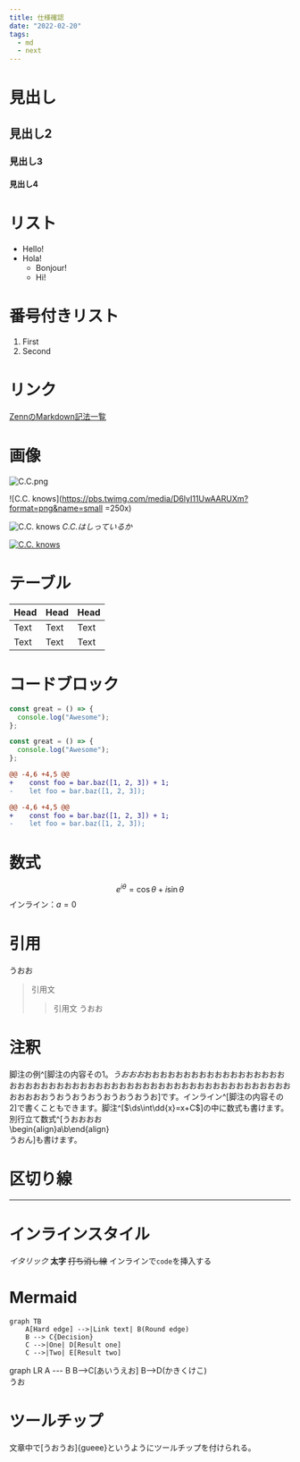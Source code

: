 ```yaml
---
title: 仕様確認
date: "2022-02-20"
tags:
  - md
  - next
---
```


# 見出し
## 見出し2
### 見出し3
#### 見出し4

# リスト

- Hello!
- Hola!
  - Bonjour!
  * Hi!

# 番号付きリスト
1. First
1. Second

# リンク
[ZennのMarkdown記法一覧](https://zenn.dev/zenn/articles/markdown-guide)

# 画像
![C.C.png](https://pbs.twimg.com/media/EXpim-pUcAASSlH?format=png&name=900x900 "Do you know, C.C.?")

![C.C. knows](https://pbs.twimg.com/media/D6lyI11UwAARUXm?format=png&name=small =250x)

![C.C. knows](https://pbs.twimg.com/media/D6lyI11UwAARUXm?format=png&name=small)
*C.C.はしっているか*

[![C.C. knows](https://pbs.twimg.com/media/D6lyI11UwAARUXm?format=png&name=small)](https://pbs.twimg.com/media/D6lyI11UwAARUXm?format=png&name=small)

# テーブル
| Head | Head | Head |
| ---- | ---- | ---- |
| Text | Text | Text |
| Text | Text | Text |

# コードブロック
```js
const great = () => {
  console.log("Awesome");
};
```

```js:fooBar.js
const great = () => {
  console.log("Awesome");
};
```

```diff js
@@ -4,6 +4,5 @@
+    const foo = bar.baz([1, 2, 3]) + 1;
-    let foo = bar.baz([1, 2, 3]);
```


```diff js:fooBar.js
@@ -4,6 +4,5 @@
+    const foo = bar.baz([1, 2, 3]) + 1;
-    let foo = bar.baz([1, 2, 3]);
```

# 数式
$$
e^{i\theta} = \cos\theta + i\sin\theta
$$
インライン：$a=0$

# 引用
うおお
> 引用文
>> 引用文
うおお

# 注釈
脚注の例^[脚注の内容その1。*うおおお*おおおおおおおおおおおおおおおおおおおおおおおおおおおおおおおおおおおおおおおおおおおおおおおおおおおおおおおおおおおうおうおうおうおうおうおうお]です。インライン^[脚注の内容その2]で書くこともできます。脚注^[$\ds\int\dd{x}=x+C$]の中に数式も書けます。別行立て数式^[うおおおお<br/>\begin{align}a\\b\end{align}<br/>うおん]も書けます。


# 区切り線

---

# インラインスタイル
*イタリック*
**太字**
~~打ち消し線~~
インラインで`code`を挿入する

# Mermaid
```mermaid
graph TB
    A[Hard edge] -->|Link text| B(Round edge)
    B --> C{Decision}
    C -->|One| D[Result one]
    C -->|Two| E[Result two]
```
<div class="mermaid">
graph LR
    A --- B
    B-->C[あいうえお]
    B-->D(かきくけこ)
</div>
うお

# ツールチップ
文章中で[うおうお]{gueee}というようにツールチップを付けられる。
